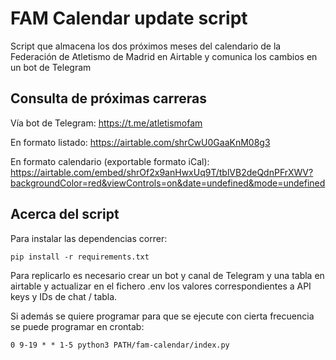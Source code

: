 # FAM Calendar update script

Script que almacena los dos próximos meses del calendario de la Federación de Atletismo de Madrid en Airtable y comunica los cambios en un bot de Telegram

## Consulta de próximas carreras

Vía bot de Telegram:
https://t.me/atletismofam

En formato listado: 
https://airtable.com/shrCwU0GaaKnM08g3

En formato calendario (exportable formato iCal):
https://airtable.com/embed/shrOf2x9anHwxUq9T/tblVB2deQdnPFrXWV?backgroundColor=red&viewControls=on&date=undefined&mode=undefined

## Acerca del script

Para instalar las dependencias correr:

```
pip install -r requirements.txt
```

Para replicarlo es necesario crear un bot y canal de Telegram y una tabla en airtable y actualizar en el fichero .env los valores correspondientes a API keys y IDs de chat / tabla.

Si además se quiere programar para que se ejecute con cierta frecuencia se puede programar en crontab:

```
0 9-19 * * 1-5 python3 PATH/fam-calendar/index.py
```